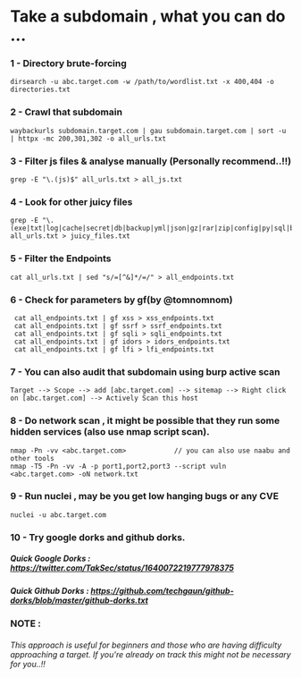 # Take a subdomain , what you can do ...

### 1 - Directory brute-forcing 

    dirsearch -u abc.target.com -w /path/to/wordlist.txt -x 400,404 -o directories.txt

### 2 - Crawl that subdomain 
       
    waybackurls subdomain.target.com | gau subdomain.target.com | sort -u | httpx -mc 200,301,302 -o all_urls.txt  

### 3 - Filter js files & analyse manually (Personally recommend..!!)

    grep -E "\.(js)$" all_urls.txt > all_js.txt

### 4 - Look for other juicy files

    grep -E "\.(exe|txt|log|cache|secret|db|backup|yml|json|gz|rar|zip|config|py|sql|bak|old|bkp|ini|sh|rb|cgi|jar|key|ovpn|htpasswd|htaccess|dockerfile)$" all_urls.txt > juicy_files.txt 


### 5 - Filter the Endpoints 

    cat all_urls.txt | sed "s/=[^&]*/=/" > all_endpoints.txt

### 6 - Check for parameters by gf(by @tomnomnom)

     cat all_endpoints.txt | gf xss > xss_endpoints.txt
     cat all_endpoints.txt | gf ssrf > ssrf_endpoints.txt
     cat all_endpoints.txt | gf sqli > sqli_endpoints.txt
     cat all_endpoints.txt | gf idors > idors_endpoints.txt
     cat all_endpoints.txt | gf lfi > lfi_endpoints.txt

### 7 - You can also audit that subdomain using burp active scan

    Target --> Scope --> add [abc.target.com] --> sitemap --> Right click on [abc.target.com] --> Actively Scan this host
 
### 8 - Do network scan , it might be possible that they run some hidden services (also use nmap script scan).

    nmap -Pn -vv <abc.target.com>            // you can also use naabu and other tools
    nmap -T5 -Pn -vv -A -p port1,port2,port3 --script vuln <abc.target.com> -oN network.txt

### 9 - Run nuclei , may be you get low hanging bugs or any CVE

    nuclei -u abc.target.com
### 10 - Try google dorks and github dorks.

   ##### Quick Google Dorks : https://twitter.com/TakSec/status/1640072219777978375
   ##### Quick Github Dorks : https://github.com/techgaun/github-dorks/blob/master/github-dorks.txt


### NOTE : 
  ###### This approach is useful for beginners and those who are having difficulty approaching a target. If you're already on track this might not be necessary for you..!!
